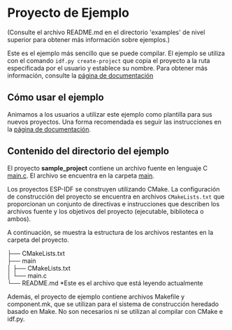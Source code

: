 # Proyecto de Ejemplo

(Consulte el archivo README.md en el directorio 'examples' de nivel superior para obtener más información sobre ejemplos.)

Este es el ejemplo más sencillo que se puede compilar. El ejemplo se utiliza con el comando `idf.py create-project`
que copia el proyecto a la ruta especificada por el usuario y establece su nombre. Para obtener más información, consulte la [página de documentación](https://docs.espressif.com/projects/esp-idf/en/latest/api-guides/build-system.html#start-a-new-project)

## Cómo usar el ejemplo
Animamos a los usuarios a utilizar este ejemplo como plantilla para sus nuevos proyectos.
Una forma recomendada es seguir las instrucciones en la [página de documentación](https://docs.espressif.com/projects/esp-idf/en/latest/api-guides/build-system.html#start-a-new-project).

## Contenido del directorio del ejemplo

El proyecto **sample_project** contiene un archivo fuente en lenguaje C [main.c](main/main.c). El archivo se encuentra en la carpeta [main](main).

Los proyectos ESP-IDF se construyen utilizando CMake. La configuración de construcción del proyecto se encuentra en archivos `CMakeLists.txt`
que proporcionan un conjunto de directivas e instrucciones que describen los archivos fuente y los objetivos del proyecto
(ejecutable, biblioteca o ambos).

A continuación, se muestra la estructura de los archivos restantes en la carpeta del proyecto.

├── CMakeLists.txt  
├── main  
│ ├── CMakeLists.txt  
│ └── main.c  
└── README.md  *Este es el archivo que está leyendo actualmente  



Además, el proyecto de ejemplo contiene archivos Makefile y component.mk, que se utilizan para el sistema de construcción heredado basado en Make.
No son necesarios ni se utilizan al compilar con CMake e idf.py.